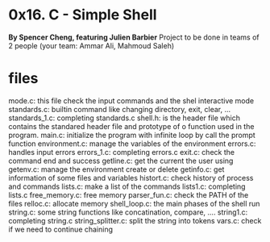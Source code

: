 # 0x16. C - Simple Shell
 **By Spencer Cheng, featuring Julien Barbier**
 Project to be done in teams of 2 people  (your team: Ammar Ali, Mahmoud Saleh)

# files
mode.c: this file check the input commands and the shel interactive mode
standards.c: builtin command like changing directory, exit, clear, ...
standards_1.c: completing standards.c
shell.h: is the header file which contains the standared header file and prototype of o function used in the program.
main.c: initialize the program with infinite loop by call the prompt function
environment.c: manage the variables of the environment
errors.c: handles input errors
errors_1.c: completing errors.c
exit.c: check the command end and success
getline.c: get the current the user using
getenv.c: manage the environment create or delete
getinfo.c: get information of some files and variables
histort.c: check history of process and commands
lists.c: make a list of the commands
lists1.c: completing lists.c
free_memory.c: free memory
parser_fun.c: check the PATH of the files
relloc.c: allocate memory
shell_loop.c: the main phases of the shell run
string.c: some string functions like concatination, compare, ....
string1.c: completing string.c
string_splitter.c: split the string into tokens
vars.c: check if we need to continue chaining
